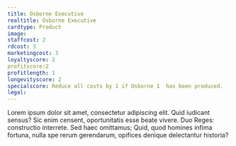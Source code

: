 ```yaml
---
title: Osborne Executive
realtitle: Osborne Executive
cardtype: Product
image: 
staffcost: 2
rdcost: 3
marketingcost: 3
loyaltyscore: 2
profitscore:2 
profitlength: 1
longevityscore: 2
specialscore: Reduce all costs by 1 if Osborne 1  has been produced.
legal: 
---
```

Lorem ipsum dolor sit amet, consectetur adipiscing elit. Quid iudicant sensus? Sic enim censent, oportunitatis esse beate vivere. Duo Reges: constructio interrete. Sed haec omittamus; Quid, quod homines infima fortuna, nulla spe rerum gerendarum, opifices denique delectantur historia?
